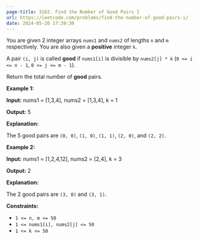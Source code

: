 ```yaml
---
page-title: 3162. Find the Number of Good Pairs I
url: https://leetcode.com/problems/find-the-number-of-good-pairs-i/
date: 2024-05-26 17:39:30
---
```

You are given 2 integer arrays `nums1` and `nums2` of lengths `n` and `m` respectively. You are also given a **positive** integer `k`.

A pair `(i, j)` is called **good** if `nums1[i]` is divisible by `nums2[j] * k` (`0 <= i <= n - 1`, `0 <= j <= m - 1`).

Return the total number of **good** pairs.

**Example 1:**

**Input:** nums1 = \[1,3,4\], nums2 = \[1,3,4\], k = 1

**Output:** 5

**Explanation:**

The 5 good pairs are `(0, 0)`, `(1, 0)`, `(1, 1)`, `(2, 0)`, and `(2, 2)`.

**Example 2:**

**Input:** nums1 = \[1,2,4,12\], nums2 = \[2,4\], k = 3

**Output:** 2

**Explanation:**

The 2 good pairs are `(3, 0)` and `(3, 1)`.

**Constraints:**

-   `1 <= n, m <= 50`
-   `1 <= nums1[i], nums2[j] <= 50`
-   `1 <= k <= 50`